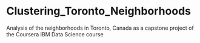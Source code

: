 # Clustering_Toronto_Neighborhoods
Analysis of the neighborhoods in Toronto, Canada as a capstone project of the Coursera IBM Data Science course
